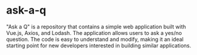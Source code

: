 # ask-a-q
"Ask a Q" is a repository that contains a simple web application built with Vue.js, Axios, and Lodash. The application allows users to ask a yes/no question. The code is easy to understand and modify, making it an ideal starting point for new developers interested in building similar applications.
